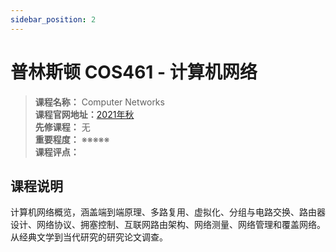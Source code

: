 ```yaml
---
sidebar_position: 2
---
```


# 普林斯顿 COS461 - 计算机网络




>**课程名称：** Computer Networks  
**课程官网地址：**[2021年秋](https://www.cs.princeton.edu/courses/archive/fall21/cos461/)    
**先修课程：** 无  
**重要程度：** ※※※※※  
**课程评点：** 

## 课程说明
计算机网络概览，涵盖端到端原理、多路复用、虚拟化、分组与电路交换、路由器设计、网络协议、拥塞控制、互联网路由架构、网络测量、网络管理和覆盖网络。从经典文学到当代研究的研究论文调查。

<Comment></Comment>
